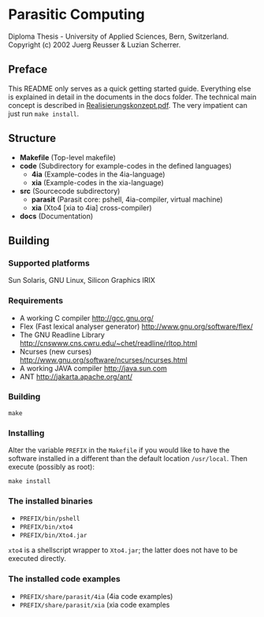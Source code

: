 # Parasitic Computing

Diploma Thesis - University of Applied Sciences, Bern, Switzerland. Copyright (c) 2002 Juerg Reusser & Luzian Scherrer.

## Preface

This README only serves as a quick getting started guide. Everything 
else is explained in detail in the documents in the docs folder. 
The technical main concept is described in [Realisierungskonzept.pdf](docs/Realisierungskonzept.pdf).
The very impatient can just run `make install`.

## Structure

- **Makefile** (Top-level makefile)
- **code** (Subdirectory for example-codes in the defined languages)
  - **4ia** (Example-codes in the 4ia-language)
  - **xia** (Example-codes in the xia-language)
- **src** (Sourcecode subdirectory)
  - **parasit** (Parasit core: pshell, 4ia-compiler, virtual machine)
  - **xia** (Xto4 [xia to 4ia] cross-compiler)
- **docs** (Documentation)

## Building

### Supported platforms

Sun Solaris, GNU Linux, Silicon Graphics IRIX

### Requirements

- A working C compiler http://gcc.gnu.org/
- Flex (Fast lexical analyser generator) http://www.gnu.org/software/flex/
- The GNU Readline Library http://cnswww.cns.cwru.edu/~chet/readline/rltop.html
- Ncurses (new curses) http://www.gnu.org/software/ncurses/ncurses.html
- A working JAVA compiler http://java.sun.com
- ANT http://jakarta.apache.org/ant/

### Building

`make`

### Installing

Alter the variable `PREFIX` in the `Makefile` if you would like to have
the software installed in a different than the default location 
`/usr/local`. Then execute (possibly as root):

`make install`

### The installed binaries
     
- `PREFIX/bin/pshell`
- `PREFIX/bin/xto4`
- `PREFIX/bin/Xto4.jar`

`xto4` is a shellscript wrapper to `Xto4.jar`; the latter does not have
to be executed directly.

### The installed code examples

- `PREFIX/share/parasit/4ia` (4ia code examples)
- `PREFIX/share/parasit/xia` (xia code examples

